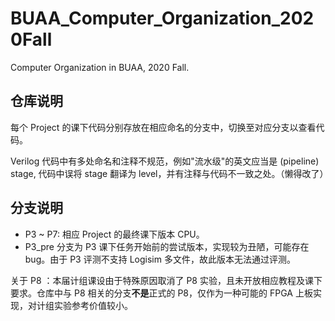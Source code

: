 # BUAA_Computer_Organization_2020Fall

Computer Organization in BUAA, 2020 Fall.

## 仓库说明

每个 Project 的课下代码分别存放在相应命名的分支中，切换至对应分支以查看代码。

Verilog 代码中有多处命名和注释不规范，例如"流水级"的英文应当是 (pipeline) stage, 代码中误将 stage 翻译为 level，并有注释与代码不一致之处。（懒得改了）

## 分支说明

- P3 ~ P7: 相应 Project 的最终课下版本 CPU。
- P3\_pre 分支为 P3 课下任务开始前的尝试版本，实现较为丑陋，可能存在 bug。由于 P3 评测不支持 Logisim 多文件，故此版本无法通过评测。

关于 P8 ：本届计组课设由于特殊原因取消了 P8 实验，且未开放相应教程及课下要求。仓库中与 P8 相关的分支**不是**正式的 P8，仅作为一种可能的 FPGA 上板实现，对计组实验参考价值较小。
